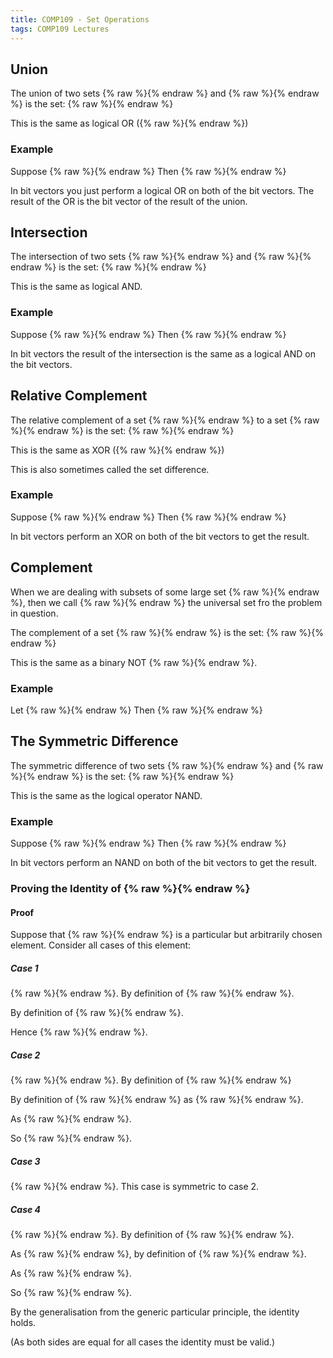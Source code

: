 ```yaml
---
title: COMP109 - Set Operations
tags: COMP109 Lectures
---
```

## Union
The union of two sets {% raw %}<![CDATA[\(A\)]]>{% endraw %} and {% raw %}<![CDATA[\(B\)]]>{% endraw %} is the set: 
{% raw %}<![CDATA[\[A\cup B = \{x\vert x\in A\ \text{or} \in B\}\]]]>{% endraw %}

This is the same as logical OR ({% raw %}<![CDATA[\(+\)]]>{% endraw %})

### Example  
Suppose
{% raw %}<![CDATA[\[A=\{4,7,8\},\ B=\{4,9,10\}\]]]>{% endraw %} 
Then
{% raw %}<![CDATA[\[A\cup B = \{4,7,8,9,10\}\]]]>{% endraw %}

In bit vectors you just perform a logical OR on both of the bit vectors. The result of the OR is the bit vector of the result of the union.

## Intersection
The intersection of two sets {% raw %}<![CDATA[\(A\)]]>{% endraw %} and {% raw %}<![CDATA[\(B\)]]>{% endraw %} is the set:
{% raw %}<![CDATA[\[A\cap B = \{x\vert x\in A\ \text{and}\ x\in B\}\]]]>{% endraw %}

This is the same as logical AND.

### Example
Suppose
{% raw %}<![CDATA[\[A=\{4,7,8\},\ B=\{4,9,10\}\]]]>{% endraw %} 
Then
{% raw %}<![CDATA[\[A\cap B = \{4\}\]]]>{% endraw %}

In bit vectors the result of the intersection is the same as a logical AND on the bit vectors.

## Relative Complement
The relative complement of a set {% raw %}<![CDATA[\(B\)]]>{% endraw %} to a set {% raw %}<![CDATA[\(A\)]]>{% endraw %} is the set:
{% raw %}<![CDATA[\[A-B=\{x\vert x\in A\ \text{and}\ x\notin B\}\]]]>{% endraw %}

This is the same as XOR ({% raw %}<![CDATA[\(\oplus\)]]>{% endraw %})

This is also sometimes called the set difference.
### Example  
Suppose
{% raw %}<![CDATA[\[A=\{4,7,8\},\ B=\{4,9,10\}\]]]>{% endraw %} 
Then
{% raw %}<![CDATA[\[A - B = \{7,8\}\]]]>{% endraw %}

In bit vectors perform an XOR on both of the bit vectors to get the result.

## Complement
When we are dealing with subsets of some large set {% raw %}<![CDATA[\(U\)]]>{% endraw %}, then we call {% raw %}<![CDATA[\(U\)]]>{% endraw %} the universal set fro the problem in question.

The complement of a set {% raw %}<![CDATA[\(A\)]]>{% endraw %} is the set:
{% raw %}<![CDATA[\[\sim A=\{x\vert x\notin A\}=U-A\]]]>{% endraw %}

This is the same as a binary NOT {% raw %}<![CDATA[\(\neg\)]]>{% endraw %}.

### Example
Let
{% raw %}<![CDATA[\[S=\langle1,2,3,4,5\rangle,\ A=\{1,3,5\}\]]]>{% endraw %}
Then
{% raw %}<![CDATA[\[\sim A = \{2,4\}\]]]>{% endraw %}

## The Symmetric Difference
The symmetric difference of two sets {% raw %}<![CDATA[\(A\)]]>{% endraw %} and {% raw %}<![CDATA[\(B\)]]>{% endraw %} is the set:
{% raw %}<![CDATA[\[A\Delta B=\{x\vert (x\in A\ \text{and}\ x \notin B)\ \text{or}\ (x\notin A\ \text{and}\ x \notin B)\} \]]]>{% endraw %}

This is the same as the logical operator NAND.

### Example  
Suppose
{% raw %}<![CDATA[\[A=\{4,7,8\},\ B=\{4,9,10\}\]]]>{% endraw %} 
Then
{% raw %}<![CDATA[\[A - B = \{7,8,9,10\}\]]]>{% endraw %}

In bit vectors perform an NAND on both of the bit vectors to get the result.

### Proving the Identity of {% raw %}<![CDATA[\(A\Delta B=(A\cup B)-(A\cap B)\)]]>{% endraw %}
#### Proof
Suppose that {% raw %}<![CDATA[\(x\)]]>{% endraw %} is a particular but arbitrarily chosen element. Consider all cases of this element:

##### Case 1
{% raw %}<![CDATA[\(x\notin A,\ x\notin B\)]]>{% endraw %}. By definition of {% raw %}<![CDATA[\(\Delta,\ x\notin A\Delta B\)]]>{% endraw %}.

By definition of {% raw %}<![CDATA[\(\cup,\ x\notin A\cup B\)]]>{% endraw %}.

Hence {% raw %}<![CDATA[\((A\cup B)-(A\cap B)\)]]>{% endraw %}.

##### Case 2
{% raw %}<![CDATA[\(x\in A,\ x\notin B\)]]>{% endraw %}. By definition of {% raw %}<![CDATA[\(\Delta,\ x\in A\Delta B\)]]>{% endraw %}

By definition of {% raw %}<![CDATA[\(\cup,\ x\in A\cup B\)]]>{% endraw %} as {% raw %}<![CDATA[\(x\in A\)]]>{% endraw %}. 

As {% raw %}<![CDATA[\(x\notin B,\ x\notin A\cap B\)]]>{% endraw %}. 

So {% raw %}<![CDATA[\(x\in(A\cup B)-(A\cap B)\)]]>{% endraw %}.

##### Case 3
{% raw %}<![CDATA[\(x\notin A,\ x\in B\)]]>{% endraw %}. This case is symmetric to case 2.

##### Case 4
{% raw %}<![CDATA[\(x\in A,\ x\in B\)]]>{% endraw %}. By definition of {% raw %}<![CDATA[\(\Delta,\ x\notin A\Delta B\)]]>{% endraw %}.

As {% raw %}<![CDATA[\(x\in A\)]]>{% endraw %}, by definition of {% raw %}<![CDATA[\(\cup,\ x\in A\cup B\)]]>{% endraw %}.

As {% raw %}<![CDATA[\(x\in A,\ x\in B,\ x\in A\cap B\)]]>{% endraw %}.

So {% raw %}<![CDATA[\(x\notin (A\cup B)-(A\cap B)\)]]>{% endraw %}.

By the generalisation from the generic particular principle, the identity holds.

(As both sides are equal for all cases the identity must be valid.)
